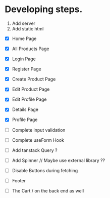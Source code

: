 # Developing steps.

1. Add server
2. Add static html

-   [x] Home Page
-   [x] All Products Page
-   [x] Login Page
-   [x] Register Page
-   [x] Create Product Page
-   [x] Edit Product Page
-   [x] Edit Profile Page
-   [x] Details Page
-   [x] Profile Page
-   [ ] Complete input validation
-   [ ] Complete useForm Hook
-   [ ] Add tanstack Query ? 
-   [ ] Add Spinner // Maybe use external library ??
-   [ ] Disable Buttons during fetching
-   [ ] Footer
-   [ ] The Cart / on the back end as well

